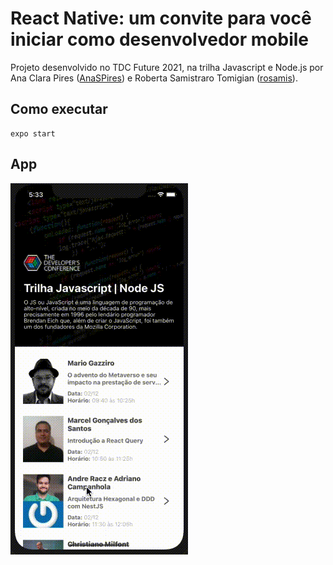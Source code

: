 # React Native: um convite para você iniciar como desenvolvedor mobile

Projeto desenvolvido no TDC Future 2021, na trilha Javascript e Node.js por Ana Clara Pires ([AnaSPires](https://github.com/AnaSPires)) e Roberta Samistraro Tomigian ([rosamis](https://github.com/rosamis)).

## Como executar
```
expo start
```

## App 
![](app.gif)

